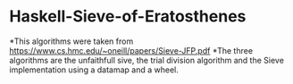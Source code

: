 # Haskell-Sieve-of-Eratosthenes
*This algorithms were taken from https://www.cs.hmc.edu/~oneill/papers/Sieve-JFP.pdf
*The three algorithms are the unfaithfull sive, the trial division algorithm and the Sieve implementation using a datamap and a wheel.
